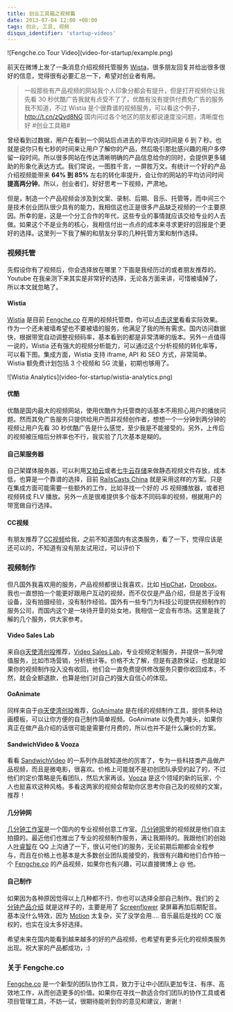 ```yaml
---
title: 创业工具箱之视频篇
date: 2013-07-04 12:00 +08:00
tags: 创业, 工具, 视频
disqus_identifier: 'startup-videos'
---
```


<aside class="aside">
  ![Fengche.co Tour Video](video-for-startup/example.png)
</aside>

前天在微博上发了一条消息介绍视频托管服务 [Wista](http://wistia.com)，很多朋友回复并给出很多很好的信息，觉得很有必要汇总一下，希望对创业者有用。

<blockquote>
    <p>一般那些有产品视频的网站我个人印象分都会有提升，但是打开视频你让我先看 30 秒优酷广告我就有点受不了了，优酷有没有提供付费免广告的服务我不知道，不过 Wistia 是个很靠谱的视频服务，可以看这个例子，<a href='http://t.cn/zQvd8NG' target='_blank'>http://t.cn/zQvd8NG</a> 国内问过各个地区的朋友都说速度没问题，清晰度也好 #创业工具箱#</p>
</blockquote>

曾经看到过数据，用户在看到一个网站后点进去的平均访问时间是 6 到 7 秒。也就是说你只有七秒的时间来让用户了解你的产品，然后吸引那批感兴趣的用户多停留一段时间。所以很多网站在传达清晰明确的产品信息给你的同时，会提供更多辅助的形象化表达方式。我们常说，一图胜千言，一屏胜万文。有统计一个好的产品介绍视频能带来 <strong>64% 到 85%</strong> 左右的转化率提升，会让你的网站的平均访问时间<strong>提高两分钟</strong>。所以，创业者们，好好思考一下视频，严肃地。

但是，制造一个产品视频会涉及到文案、录制、后期、音乐、托管等，而中间三个是技术创业团队很少具有的能力，我相信这也正是很多产品缺乏视频的一个主要原因。所幸的是，这是一个分工合作的年代，这些专业的事情就应该交给专业的人去做。如果这个不是业务的核心，我相信付出一点点的成本来寻求更好的回报是个更好的选择。这里列一下我了解的和朋友分享的几种托管方案和制作选择。

### 视频托管

先假设你有了视频后，你会选择放在哪里？下面是我经历过的或者朋友推荐的。Youtube 在我亲测下来其实是非常好的选择，无论各方面来讲，可惜被墙掉了，所以本文就忽略了。

#### Wistia

[Wistia](http://wistia.com) 是目前 [Fengche.co](https://fengcheco.com) 在用的视频托管商，你可以[点击这里](https://fengcheco.com/tour)看看实际效果。作为一个还未被墙希望也不要被墙的服务，他满足了我的所有需求。国内访问数据快，根据带宽自动调整视频码率，基本看到的都是非常清晰的版本。另外一点值得一说的，Wistia 还有强大的视频分析能力，可以通过这个分析视频的转化率等，可以看下图。集成方面，Wistia 支持 iframe, API 和 SEO 方式，非常简单。Wistia 额免费计划包括 3 个视频和 5G 流量，初期也够用了。

<aside class="aside">
  ![Wistia Analytics](video-for-startup/wistia-analytics.png)
</aside>

#### 优酷

优酷是国内最大的视频网站，使用优酷作为托管商的话基本不用担心用户的播放问题。然而其免广告服务只提供给用户而非视频创作者，想想一个一分钟到两分钟的视频让用户先看 30 秒优酷广告是什么感觉，至少我是不能接受的。另外，上传后的视频被压缩后分辨率也不行，我实验了几次基本是糊的。

#### 自己架服务器

自己架媒体服务器，可以利用[又拍云](http://upyun.com)或者[七牛云存储](http://qiniu.com)来做静态视频文件存放，成本低，也算是一个靠谱的选择，目前 [RailsCasts China](http://railscasts-china.com) 就是采用这样的方案。只是在集成方面可能需要一些额外的工作，比如寻找一个好的 JS 视频播放器，或者把视频转成 FLV 播放。另外一点是很难提供多个版本不同码率的视频，根据用户的带宽做自行选择。

#### CC视频

有朋友推荐了[CC视频](http://www.bokecc.com/)给我，之前不知道国内有这类服务，看了一下，觉得应该是还可以的，不知道有没有朋友试用过，可以评价下


### 视频制作

但凡国外我喜欢用的服务，产品视频都很让我喜欢，比如 [HipChat](https://hipchat.com)，[Dropbox](https://dropbox.com)。我也一直想拍一个能更好跟用户互动的视频，而不仅仅是产品介绍，但是苦于没有设备，没有拍摄经验，没有制作经验。国外有一些专门为科技公司提供视频制作的服务公司，而国内这个是一块待开垦的处女地，我相信一定会有市场。这里是我了解的几个服务，供大家参考。

#### Video Sales Lab

来自[@天使湾创投](http://weibo.com/tisiwi)推荐，[Video Sales Lab](http://videosaleslab.com/)，专业视频定制服务，并提供一系列增值服务，比如市场营销，分析统计等。价格不太了解，但是有退款保证，也就是如果你的视频制作投入没有收回，他们会一直免费提供修改服务只要你收回成本，不然，就会全额退款，也算是他们对自己的强大自信心的体现。

#### GoAnimate

同样来自于[@天使湾创投](http://weibo.com/tisiwi)推荐，[GoAnimate](http://goanimate.com) 是在线的视频制作工具，提供多种动画模板，可以让你方便的自己制作简单视频。GoAnimate 以免费为噱头，如果你真正在做产品介绍的话很可能是需要付月费的，所以也并不是什么廉价的方案。

#### SandwichVideo & Vooza

看看 [SandwichVideo](http://sandwichvideo.com/) 的一系列作品就知道他的厉害了，专为一些科技类产品做产品视频，而且是微电影，很喜欢。价格上可能就不是初创团队承受的起了的，不过他们的定价策略是先看团队，然后大家再谈。[Vooza](http://vooza.com/) 是这个领域的新的玩家，个人也挺喜欢这种风格。多看这两家的视频会帮助你区思考你自己及的视频的文案，推荐！

#### 几分钟网

[几分钟工作室](http://www.jifenzhong.com/sub/video_studio.html)是一个国内的专业视频创意工作室。[几分钟网](http://jifenzhong.com)里的视频就是他们自主拍摄的。最近他们也推出了专业的视频制作服务，满让我期待的。我跟他们的创始人[叶睿智](http://weibo.com/yeruizhi)在 QQ 上沟通了一下，很认可他们的服务，无论前期后期都会全程参与，而且在价格上也基本是大多数创业团队能接受的，我很有兴趣和他们合作拍一个 [Fengche.co](https://fengcheco.com) 的产品视频，如果你也有兴趣，可以直接微博上 @ 他。

#### 自己制作

如果因为各种原因觉得以上几种都不行，你也可以选择全部自己制作。我们的 [2 分钟产品介绍](https://fengcheco.com/tour) 就是这样子的，主要是用了 [Screenflower](http://www.telestream.net/screenflow/) 录屏幕再加后期配音。基本没什么特效，因为 [Motion](https://www.apple.com/finalcutpro/motion/) 太复杂，买了没学会用....  音乐最后是找的 CC 版权的，也实在没太多好选择。

希望未来在国内能看到越来越多的好的产品视频，也希望有更多元化的视频类服务出现。祝大家的产品都成功，:)


### 关于 Fengche.co

[Fengche.co](https://fengcheco.com) 是一个新型的团队协作工具，致力于让中小团队更加专注、有序、高效地工作，从而创造更多的价值。如果你在寻找一款适合你们团队的协作工具或者项目管理工具，不妨一试，很期待能听到你的意见和建议，谢谢！
